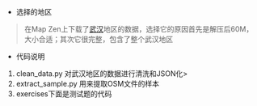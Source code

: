 - 选择的地区
> 在Map Zen上下载了[武汉](https://s3.amazonaws.com/metro-extracts.mapzen.com/wuhan_china.osm.bz2)地区的数据，选择它的原因首先是解压后60M，大小合适；其次它很完整，包含了整个武汉地区

- 代码说明
>
1. clean_data.py 对武汉地区的数据进行清洗和JSON化> 
2. extract_sample.py 用来提取OSM文件的样本
3. exercises下面是测试题的代码



